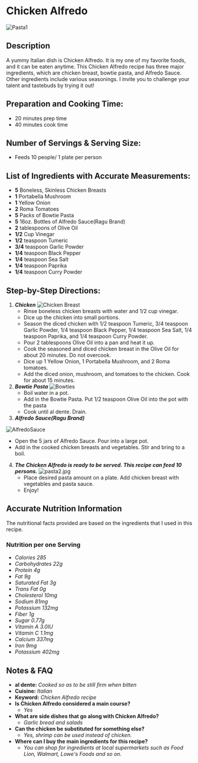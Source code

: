  # Chicken Alfredo
 ![Pasta1](https://github.com/ChrisCR27/Documentation-Coding/blob/b9bdf433e4c2150eb6ffb64956db5ca14df62c1a/pasta1.jpg)
 
 ## Description
 A yummy Italian dish is Chicken Alfredo. It is my one of my favorite foods, and it can be eaten anytime. This Chicken Alfredo recipe has three major ingredients, which are chicken breast, bowtie pasta, and Alfredo Sauce. Other ingredients include various seasonings. I invite you to challenge your talent and tastebuds by trying it out!
 
 ## Preparation and Cooking Time:
 * 20 minutes prep time
 * 40 minutes cook time
 
 ## Number of Servings & Serving Size:
 * Feeds 10 people/ 1 plate per person
 
 ## List of Ingredients with Accurate Measurements:
 * **5** Boneless, Skinless Chicken Breasts
 * **1** Portabella Mushroom
 * **1** Yellow Onion
 * **2** Roma Tomatoes
 * **5** Packs of Bowtie Pasta
 * **5** 16oz. Bottles of Alfredo Sauce(Ragu Brand)
 * **2** tablespoons of Olive Oil
 * **1/2** Cup Vinegar
 * **1/2** teaspoon Tumeric
 * **3/4** teaspoon Garlic Powder
 * **1/4** teaspoon Black Pepper
 * **1/4** teaspoon Sea Salt
 * **1/4** teaspoon Paprika
 * **1/4** teaspoon Curry Powder

## Step-by-Step Directions:
1. ***Chicken***
![Chicken Breast](https://github.com/ChrisCR27/Documentation-Coding/blob/b9bdf433e4c2150eb6ffb64956db5ca14df62c1a/Chicken%20Breast.jpg)
   * Rinse boneless chicken breasts with water and 1/2 cup vinegar.
   * Dice up the chicken into small portions.
   * Season the diced chicken with 1/2 teaspoon Tumeric, 3/4 teaspoon Garlic Powder, 1/4 teaspoon Black Pepper, 1/4 teaspoon Sea Salt, 1/4 teaspoon Paprika, and 1/4 teaspoon Curry Powder.
   * Pour 2 tablespoons Olive Oil into a pan and heat it up.
   * Cook the seasoned and diced chicken breast in the Olive Oil for about 20 minutes. Do not overcook.
   * Dice up 1 Yellow Onion, 1 Portabella Mushroom, and 2 Roma tomatoes.
   * Add the diced onion, mushroom, and tomatoes to the chicken. Cook for about 15 minutes.
2. ***Bowtie Pasta***
![Bowties](https://github.com/ChrisCR27/Documentation-Coding/blob/b9bdf433e4c2150eb6ffb64956db5ca14df62c1a/Bowtiepasta.jpeg)
   * Boil water in a pot.
   * Add in the Bowtie Pasta. Put 1/2 teaspoon Olive Oil into the pot with the pasta
   * Cook until al dente. Drain.
3. ***Alfredo Sauce(Ragu Brand)***

![AlfredoSauce](https://github.com/ChrisCR27/Documentation-Coding/blob/b9bdf433e4c2150eb6ffb64956db5ca14df62c1a/ragu-16oz-cheese-classic-alfredo-sauce-495x495-1.jpg)
   * Open the 5 jars of Alfredo Sauce. Pour into a large pot.
   * Add in the cooked chicken breasts and vegetables. Stir and bring to a boil.
4. ***The Chicken Alfredo is ready to be served. This recipe can feed 10 persons.***
![pasta2.jpg](https://github.com/ChrisCR27/Documentation-Coding/blob/b9bdf433e4c2150eb6ffb64956db5ca14df62c1a/pasta2.jpg)
   * Place desired pasta amount on a plate. Add chicken breast with vegetables and pasta sauce. 
   * Enjoy! 

## Accurate Nutrition Information
The nutritional facts provided are based on the ingredients that I used in this recipe.
### Nutrition per one Serving
* *Calories 285*
* *Carbohydrates 22g*
* *Protein 4g*
* *Fat 9g*
* *Saturated Fat 3g*
* *Trans Fat 0g*
* *Cholesterol 10mg*
* *Sodium 81mg*
* *Potassium 132mg*
* *Fiber 1g*
* *Sugar 0.77g*
* *Vitamin A 3.0IU*
* *Vitamin C 1.1mg*
* *Calcium 337mg*
* *Iron 9mg*
* *Potassium 402mg*

## Notes & FAQ
* **al dente:** *Cooked so as to be still firm when bitten*
* **Cuisine:** *Italian*
* **Keyword:** *Chicken Alfredo recipe*
* **Is Chicken Alfredo considered a main course?** 
   * *Yes*
* **What are side dishes that go along with Chicken Alfredo?** 
   * *Garlic bread and salads*
* **Can the chicken be substituted for something else?** 
   * *Yes, shrimp can be used instead of chicken.*
* **Where can I buy the main ingredients for this recipe?** 
   * *You can shop for ingredients at local supermarkets such as Food Lion, Walmart, Lowe's Foods and so on.*
